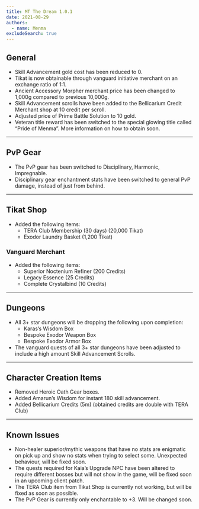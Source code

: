 ```yaml
---
title: MT The Dream 1.0.1
date: 2021-08-29
authors:
  - name: Menma
excludeSearch: true
---
```


## General
- Skill Advancement gold cost has been reduced to 0.
- Tikat is now obtainable through vanguard initiative merchant on an exchange ratio of 1:1.
- Ancient Accessory Morpher merchant price has been changed to 1,000g compared to previous 10,000g.
- Skill Advancement scrolls have been added to the Bellicarium Credit Merchant shop at 10 credit per scroll.
- Adjusted price of Prime Battle Solution to 10 gold.
- Veteran title reward has been switched to the special glowing title called “Pride of Menma”. More information on how to obtain soon.

<hr/>

## PvP Gear
- The PvP gear has been switched to Disciplinary, Harmonic, Impregnable.
- Disciplinary gear enchantment stats have been switched to general PvP damage, instead of just from behind.

<hr/>

## Tikat Shop
- Added the following items:
  - TERA Club Membership (30 days) (20,000 Tikat)
  - Exodor Laundry Basket (1,200 Tikat)

### Vanguard Merchant
- Added the following items:
  - Superior Noctenium Refiner (200 Credits)
  - Legacy Essence (25 Credits)
  - Complete Crystalbind (10 Credits)

<hr/>

## Dungeons
- All 3+ star dungeons will be dropping the following upon completion:
  - Karas’s Wisdom Box
  - Bespoke Exodor Weapon Box
  - Bespoke Exodor Armor Box
- The vanguard quests of all 3+ star dungeons have been adjusted to include a high amount Skill Advancement Scrolls.

<hr/>

## Character Creation Items
- Removed Heroic Oath Gear boxes. 
- Added Amarun’s Wisdom for instant 180 skill advancement.
- Added Bellicarium Credits (5m) (obtained credits are double with TERA Club)

<hr/>

## Known Issues
- Non-healer superior/mythic weapons that have no stats are enigmatic on pick up and show no stats when trying to select some. Unexpected behaviour, will be fixed soon.
- The quests required for Kaia’s Upgrade NPC have been altered to require different bosses but will not show in the game, will be fixed soon in an upcoming client patch.
- The TERA Club item from Tikat Shop is currently not working, but will be fixed as soon as possible.
- The PvP Gear is currently only enchantable to +3. Will be changed soon.
